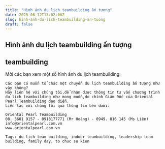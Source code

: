 ```yaml
---
title: "Hình ảnh du lịch teambuilding ấn tượng"
date: 2025-06-12T13:02:06Z
slug: hinh-anh-du-lich-teambuilding-an-tuong
draft: false
---
```


## Hình ảnh du lịch teambuilding ấn tượng

## teambuilding

Mời các bạn xem một số hình ảnh du lịch teambuilding:


















    Các bạn có muốn tổ chức một chuyến du lịch teambuilding ấn tượng như vậy không?
    Hãy liên hệ với chúng tôi,để nhận được thông tin tư vấn chương trình du lịch teambuilding như mong muốn,do chính Giám Đốc của Oriental Pearl Teambuilding đạo diễn.
    Liên lạc với chúng tôi qua thông tin bên dưới:

    Oriental Pearl Teambuilding
    08. 3601 9157 - 0918177771 (Mr Hoàng) - 0949. 816 145 (Ms Liên)
    info@orientalpearl.com.vm
    www.orientalpearl.com.vn

    Tags: du lich team building, indoor teambuilding, leadership team building, family day, to chuc su kien